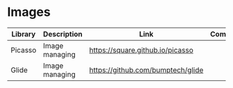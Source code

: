 # Images

| Library | Description | Link | Comments |
| --- | --- | --- | --- |
| Picasso | Image managing | https://square.github.io/picasso |
| Glide | Image managing | https://github.com/bumptech/glide |
